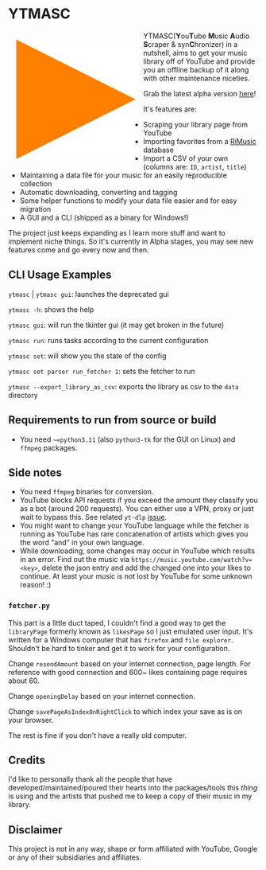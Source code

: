 # YTMASC

<a href="#"><img alt="horrible orange triangle" style="padding:16px;" align="left" src="assets/icon.svg"></a>

YTMASC(**Y**ou**T**ube **M**usic **A**udio **S**craper & syn**C**hronizer) in a nutshell, aims to get your music library off of YouTube and provide you an offline backup of it along with other maintenance niceties.

Grab the latest alpha version [here](https://github.com/Egezenn/YTMASC/releases)!

It's features are:

- Scraping your library page from YouTube
- Importing favorites from a [RiMusic](https://github.com/fast4x/RiMusic) database
- Import a CSV of your own (columns are: `ID`, `artist`, `title`)
- Maintaining a data file for your music for an easily reproducible collection
- Automatic downloading, converting and tagging
- Some helper functions to modify your data file easier and for easy migration
- A GUI and a CLI (shipped as a binary for Windows!)

The project just keeps expanding as I learn more stuff and want to implement niche things. So it's currently in Alpha stages, you may see new features come and go every now and then.

## CLI Usage Examples

`ytmasc` | `ytmasc gui`: launches the deprecated gui

`ytmasc -h`: shows the help

`ytmasc gui`: will run the tkinter gui (it may get broken in the future)

`ytmasc run`: runs tasks according to the current configuration

`ytmasc set`: will show you the state of the config

`ytmasc set parser run_fetcher 1`: sets the fetcher to run

`ytmasc --export_library_as_csv`: exports the library as csv to the `data` directory

## Requirements to run from source or build

- You need `~=python3.11` (also `python3-tk` for the GUI on Linux) and `ffmpeg` packages.

## Side notes

- You need `ffmpeg` binaries for conversion.
- YouTube blocks API requests if you exceed the amount they classify you as a bot (around 200 requests). You can either use a VPN, proxy or just wait to bypass this. See related `yt-dlp` [issue](https://github.com/yt-dlp/yt-dlp/issues/10128).
- You might want to change your YouTube language while the fetcher is running as YouTube has rare concatenation of artists which gives you the word "and" in your own language.
- While downloading, some changes may occur in YouTube which results in an error.
Find out the music via `https://music.youtube.com/watch?v=<key>`, delete the json entry and add the changed one into your likes to continue. At least your music is not lost by YouTube for some unknown reason! :\)

### `fetcher.py`

This part is a little duct taped, I couldn't find a good way to get the `libraryPage` formerly known as `likesPage` so I just emulated user input. It's written for a Windows computer that has `firefox` and `file explorer`. Shouldn't be hard to tinker and get it to work for your configuration.

Change `resendAmount` based on your internet connection, page length. For reference with good connection and 600~ likes containing page requires about 60.

Change `openingDelay` based on your internet connection.

Change `savePageAsIndexOnRightClick` to which index your save as is on your browser.

The rest is fine if you don't have a really old computer.

## Credits

I'd like to personally thank all the people that have developed\/maintained\/poured their hearts into the packages\/tools this *thing* is using and the artists that pushed me to keep a copy of their music in my library.

## Disclaimer

This project is not in any way, shape or form affiliated with YouTube, Google or any of their subsidiaries and affiliates.
